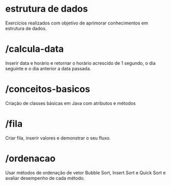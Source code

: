# estrutura de dados

Exercícios realizados com objetivo de aprimorar conhecimentos em estrutura de dados.

# /calcula-data
Inserir data e horário e retornar o horário acrescido de 1 segundo, o dia seguinte e o dia anterior a data passada.

# /conceitos-basicos
Criação de classes básicas em Java com atributos e métodos

# /fila
Criar fila, inserir valores e demonstrar o seu fluxo.

# /ordenacao
Usar métodos de ordenação de vetor Bubble Sort, Insert Sort e Quick Sort e avaliar desempenho de cada método.
